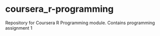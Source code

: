 coursera_r-programming
======================

Repository for Coursera R Programming module. Contains programming assignment 1 
